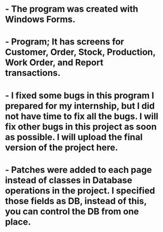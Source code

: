 # - The program was created with Windows Forms.
# - Program; It has screens for Customer, Order, Stock, Production, Work Order, and Report transactions.
# - I fixed some bugs in this program I prepared for my internship, but I did not have time to fix all the bugs. I will fix other bugs in this project as soon as possible. I will upload the final version of the project here.
# - Patches were added to each page instead of classes in Database operations in the project. I specified  those fields as DB, instead of this, you can control the DB from one place.
